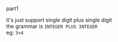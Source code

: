 part1

it's just support single digit plus single digit  
the grammar is `INTEGER PLUS INTEGER`  
eg: `3+4`  